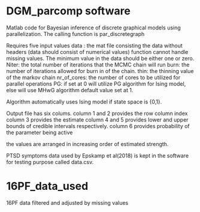# DGM_parcomp software
Matlab code for Bayesian inference of discrete graphical models using parallelization. 
The calling function is par_discretegraph

Requires five input values
data : the mat file consisting the data without headers (data should consist of numerical values)
function cannot handle missing values. The minimum value in the data should be either one or zero.
Niter: the total number of iterations that the MCMC chain will run
burn: the number of iterations allowed for burn in of the chain.
thin: the thinning value of the markov chain
nr_of_cores: the number of cores to be utilized for parallel operations
PG: if set at 0 will utilize PG algorithm for Ising model, else will use MHwG algorithm
default value set at 1.

Algorithm automatically uses Ising model if state space is {0,1}.

Output file has six colums.
column 1 and 2 provides the row column index
column 3 provides the estimate
column 4 and 5 provides lower and upper bounds of credible intervals respectively.
column 6 provides probability of the parameter being active 

the values are arranged in increasing order of estimated strength. 

PTSD symptoms data used by Epskamp et al(2018) is kept in the software for testing purpose called data.csv.



# 16PF_data_used
16PF data filtered and adjusted by missing values
